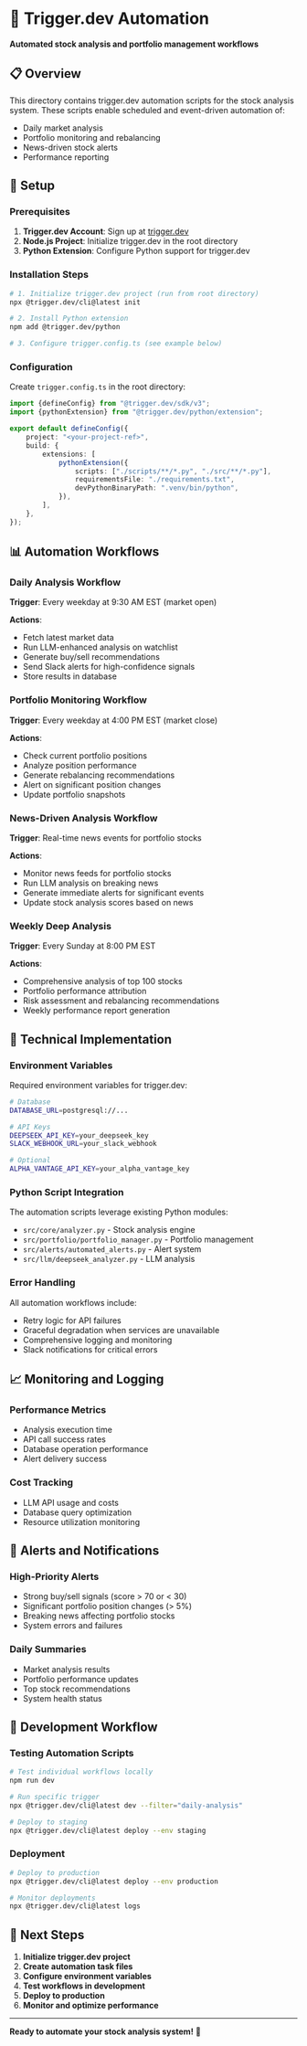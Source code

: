 # 🤖 Trigger.dev Automation

**Automated stock analysis and portfolio management workflows**

## 📋 Overview

This directory contains trigger.dev automation scripts for the stock analysis system. These scripts enable scheduled and event-driven automation of:

-   Daily market analysis
-   Portfolio monitoring and rebalancing
-   News-driven stock alerts
-   Performance reporting

## 🚀 Setup

### Prerequisites

1. **Trigger.dev Account**: Sign up at [trigger.dev](https://trigger.dev)
2. **Node.js Project**: Initialize trigger.dev in the root directory
3. **Python Extension**: Configure Python support for trigger.dev

### Installation Steps

```bash
# 1. Initialize trigger.dev project (run from root directory)
npx @trigger.dev/cli@latest init

# 2. Install Python extension
npm add @trigger.dev/python

# 3. Configure trigger.config.ts (see example below)
```

### Configuration

Create `trigger.config.ts` in the root directory:

```typescript
import {defineConfig} from "@trigger.dev/sdk/v3";
import {pythonExtension} from "@trigger.dev/python/extension";

export default defineConfig({
    project: "<your-project-ref>",
    build: {
        extensions: [
            pythonExtension({
                scripts: ["./scripts/**/*.py", "./src/**/*.py"],
                requirementsFile: "./requirements.txt",
                devPythonBinaryPath: ".venv/bin/python",
            }),
        ],
    },
});
```

## 📊 Automation Workflows

### Daily Analysis Workflow

**Trigger**: Every weekday at 9:30 AM EST (market open)

**Actions**:

-   Fetch latest market data
-   Run LLM-enhanced analysis on watchlist
-   Generate buy/sell recommendations
-   Send Slack alerts for high-confidence signals
-   Store results in database

### Portfolio Monitoring Workflow

**Trigger**: Every weekday at 4:00 PM EST (market close)

**Actions**:

-   Check current portfolio positions
-   Analyze position performance
-   Generate rebalancing recommendations
-   Alert on significant position changes
-   Update portfolio snapshots

### News-Driven Analysis Workflow

**Trigger**: Real-time news events for portfolio stocks

**Actions**:

-   Monitor news feeds for portfolio stocks
-   Run LLM analysis on breaking news
-   Generate immediate alerts for significant events
-   Update stock analysis scores based on news

### Weekly Deep Analysis

**Trigger**: Every Sunday at 8:00 PM EST

**Actions**:

-   Comprehensive analysis of top 100 stocks
-   Portfolio performance attribution
-   Risk assessment and rebalancing recommendations
-   Weekly performance report generation

## 🔧 Technical Implementation

### Environment Variables

Required environment variables for trigger.dev:

```bash
# Database
DATABASE_URL=postgresql://...

# API Keys
DEEPSEEK_API_KEY=your_deepseek_key
SLACK_WEBHOOK_URL=your_slack_webhook

# Optional
ALPHA_VANTAGE_API_KEY=your_alpha_vantage_key
```

### Python Script Integration

The automation scripts leverage existing Python modules:

-   `src/core/analyzer.py` - Stock analysis engine
-   `src/portfolio/portfolio_manager.py` - Portfolio management
-   `src/alerts/automated_alerts.py` - Alert system
-   `src/llm/deepseek_analyzer.py` - LLM analysis

### Error Handling

All automation workflows include:

-   Retry logic for API failures
-   Graceful degradation when services are unavailable
-   Comprehensive logging and monitoring
-   Slack notifications for critical errors

## 📈 Monitoring and Logging

### Performance Metrics

-   Analysis execution time
-   API call success rates
-   Database operation performance
-   Alert delivery success

### Cost Tracking

-   LLM API usage and costs
-   Database query optimization
-   Resource utilization monitoring

## 🚨 Alerts and Notifications

### High-Priority Alerts

-   Strong buy/sell signals (score > 70 or < 30)
-   Significant portfolio position changes (> 5%)
-   Breaking news affecting portfolio stocks
-   System errors and failures

### Daily Summaries

-   Market analysis results
-   Portfolio performance updates
-   Top stock recommendations
-   System health status

## 🔄 Development Workflow

### Testing Automation Scripts

```bash
# Test individual workflows locally
npm run dev

# Run specific trigger
npx @trigger.dev/cli@latest dev --filter="daily-analysis"

# Deploy to staging
npx @trigger.dev/cli@latest deploy --env staging
```

### Deployment

```bash
# Deploy to production
npx @trigger.dev/cli@latest deploy --env production

# Monitor deployments
npx @trigger.dev/cli@latest logs
```

## 📝 Next Steps

1. **Initialize trigger.dev project**
2. **Create automation task files**
3. **Configure environment variables**
4. **Test workflows in development**
5. **Deploy to production**
6. **Monitor and optimize performance**

---

**Ready to automate your stock analysis system!** 🚀
